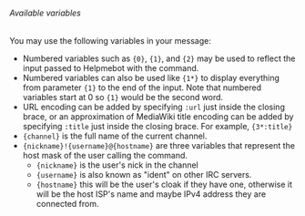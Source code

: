 ###### Available variables
You may use the following variables in your message:
* Numbered variables such as `{0}`, `{1}`, and `{2}` may be used to reflect the input passed to Helpmebot with the command.
* Numbered variables can also be used like `{1*}` to display everything from parameter `{1}` to the end of the input. Note that numbered variables start at 0 so `{1}` would be the second word.
* URL encoding can be added by specifying `:url` just inside the closing brace, or an approximation of MediaWiki title encoding can be added by specifying `:title` just inside the closing brace. For example, `{3*:title}`
* `{channel}` is the full name of the current channel.
* `{nickname}!{username}@{hostname}` are three variables that represent the host mask of the user calling the command.
  * `{nickname}` is the user's nick in the channel
  * `{username}` is also known as "ident" on other IRC servers.
  * `{hostname}` this will be the user's cloak if they have one, otherwise it will be the host ISP's name and maybe IPv4 address they are connected from.
